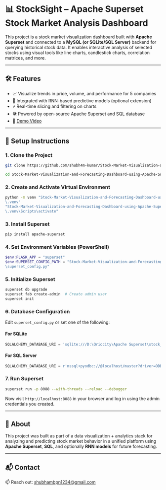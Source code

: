 # 📊 StockSight – Apache Superset Stock Market Analysis Dashboard

This project is a stock market visualization dashboard built with **Apache Superset** and connected to a **MySQL (or SQLite/SQL Server)** backend for querying historical stock data. It enables interactive analysis of selected stocks using visual tools like line charts, candlestick charts, correlation matrices, and more.

---

## 🛠️ Features

- 📈 Visualize trends in price, volume, and performance for 5 companies
- 🧠 Integrated with RNN-based predictive models (optional extension)
- ⚡ Real-time slicing and filtering on charts
- 🛠️ Powered by open-source Apache Superset and SQL database
- 🎥 [Demo Video](./Assests/Apache%20Superset%20Demo.mp4)

---

## 🚀 Setup Instructions

### 1. Clone the Project
```bash
git clone https://github.com/shubh4m-kumar/Stock-Market-Visualization-and-Forecasting-Dashboard-using-Apache-Superset-MySQL-and-RNN-

cd Stock-Market-Visualization-and-Forecasting-Dashboard-using-Apache-Superset-MySQL-and-RNN-
```

### 2. Create and Activate Virtual Environment
```bash
python -m venv "Stock-Market-Visualization-and-Forecasting-Dashboard-using-Apache-Superset-MySQL-and-RNN-
\.venv"
"Stock-Market-Visualization-and-Forecasting-Dashboard-using-Apache-Superset-MySQL-and-RNN-
\.venv\Scripts\activate"
```

### 3. Install Superset
```bash
pip install apache-superset
```

### 4. Set Environment Variables (PowerShell)
```powershell
$env:FLASK_APP = "superset"
$env:SUPERSET_CONFIG_PATH = "Stock-Market-Visualization-and-Forecasting-Dashboard-using-Apache-Superset-MySQL-and-RNN-
\superset_config.py"
```

### 5. Initialize Superset
```bash
superset db upgrade
superset fab create-admin  # Create admin user
superset init
```

### 6. Database Configuration

Edit `superset_config.py` or set one of the following:

#### For SQLite
```python
SQLALCHEMY_DATABASE_URI = 'sqlite:///D:\Qriocity\Apache Superset\stock_data.db'
```

#### For SQL Server
```python
SQLALCHEMY_DATABASE_URI = r'mssql+pyodbc://@localhost/master?driver=ODBC Driver 17 for SQL Server;Trusted_Connection=yes;'
```

### 7. Run Superset
```bash
superset run -p 8088 --with-threads --reload --debugger
```

Now visit `http://localhost:8088` in your browser and log in using the admin credentials you created.

---

## 🧠 About

This project was built as part of a data visualization + analytics stack for analyzing and predicting stock market behavior in a unified platform using **Apache Superset**, **SQL**, and optionally **RNN models** for future forecasting.

---

## 📬 Contact
📫 Reach out: shubhambpn1234@gmail.com

